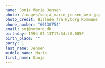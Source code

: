 ```yaml
---
name: Sonja Marie Jensen
photo: /images/sonja_marie_jensen_web.jpg
photo_credit: Billede fra Nyborg Kommune
phone_number: "60130754"
email: smj@nyborg.dk
birthday: 1994-07-13T17:34:40.085Z
birth_place: ""
party: 1
last_name: Jensen
middle_name: Marie
first_name: Sonja
---
```

